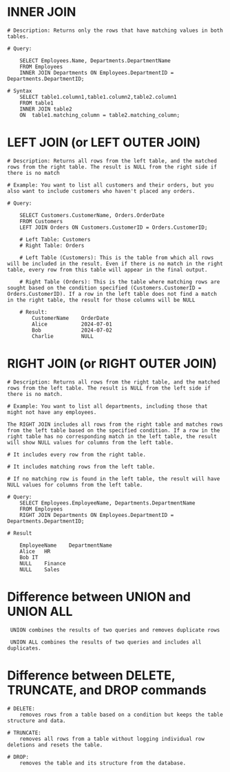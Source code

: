 # INNER JOIN

    # Description: Returns only the rows that have matching values in both tables.

    # Query:

        SELECT Employees.Name, Departments.DepartmentName
        FROM Employees
        INNER JOIN Departments ON Employees.DepartmentID = Departments.DepartmentID;

    # Syntax
        SELECT table1.column1,table1.column2,table2.column1
        FROM table1
        INNER JOIN table2
        ON  table1.matching_column = table2.matching_column;

# LEFT JOIN (or LEFT OUTER JOIN)

    # Description: Returns all rows from the left table, and the matched rows from the right table. The result is NULL from the right side if there is no match

    # Example: You want to list all customers and their orders, but you also want to include customers who haven't placed any orders.

    # Query:

        SELECT Customers.CustomerName, Orders.OrderDate
        FROM Customers
        LEFT JOIN Orders ON Customers.CustomerID = Orders.CustomerID;

        # Left Table: Customers
        # Right Table: Orders

        # Left Table (Customers): This is the table from which all rows will be included in the result. Even if there is no match in the right table, every row from this table will appear in the final output.

        # Right Table (Orders): This is the table where matching rows are sought based on the condition specified (Customers.CustomerID = Orders.CustomerID). If a row in the left table does not find a match in the right table, the result for those columns will be NULL

        # Result:
            CustomerName    OrderDate
            Alice           2024-07-01
            Bob             2024-07-02
            Charlie         NULL

# RIGHT JOIN (or RIGHT OUTER JOIN)

    # Description: Returns all rows from the right table, and the matched rows from the left table. The result is NULL from the left side if there is no match.

    # Example: You want to list all departments, including those that might not have any employees.

    The RIGHT JOIN includes all rows from the right table and matches rows from the left table based on the specified condition. If a row in the right table has no corresponding match in the left table, the result will show NULL values for columns from the left table.

    # It includes every row from the right table.

    # It includes matching rows from the left table.

    # If no matching row is found in the left table, the result will have NULL values for columns from the left table.

    # Query:
        SELECT Employees.EmployeeName, Departments.DepartmentName
        FROM Employees
        RIGHT JOIN Departments ON Employees.DepartmentID = Departments.DepartmentID;

    # Result

        EmployeeName    DepartmentName
        Alice   HR
        Bob IT
        NULL    Finance
        NULL    Sales

# Difference between UNION and UNION ALL

     UNION combines the results of two queries and removes duplicate rows

     UNION ALL combines the results of two queries and includes all duplicates.

# Difference between DELETE, TRUNCATE, and DROP commands

    # DELETE:
        removes rows from a table based on a condition but keeps the table structure and data.

    # TRUNCATE:
        removes all rows from a table without logging individual row deletions and resets the table.

    # DROP:
        removes the table and its structure from the database.
